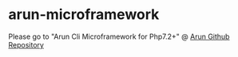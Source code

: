 # arun-microframework

Please go to "Arun Cli Microframework for Php7.2+" @ [Arun Github Repository](https://github.com/afonzeca/arun)
